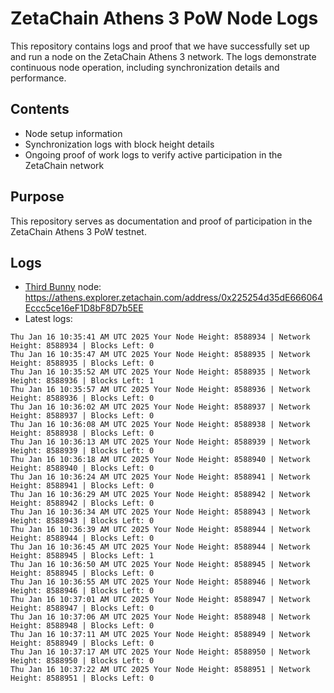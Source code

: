# ZetaChain Athens 3 PoW Node Logs
This repository contains logs and proof that we have successfully set up and run a node on the ZetaChain Athens 3 network. The logs demonstrate continuous node operation, including synchronization details and performance.

## Contents
- Node setup information
- Synchronization logs with block height details
- Ongoing proof of work logs to verify active participation in the ZetaChain network

## Purpose
This repository serves as documentation and proof of participation in the ZetaChain Athens 3 PoW testnet.

## Logs

- [Third Bunny](https://thirdbunny.xyz/) node: https://athens.explorer.zetachain.com/address/0x225254d35dE666064Eccc5ce16eF1D8bF8D7b5EE
- Latest logs:
```
Thu Jan 16 10:35:41 AM UTC 2025 Your Node Height: 8588934 | Network Height: 8588934 | Blocks Left: 0
Thu Jan 16 10:35:47 AM UTC 2025 Your Node Height: 8588935 | Network Height: 8588935 | Blocks Left: 0
Thu Jan 16 10:35:52 AM UTC 2025 Your Node Height: 8588935 | Network Height: 8588936 | Blocks Left: 1
Thu Jan 16 10:35:57 AM UTC 2025 Your Node Height: 8588936 | Network Height: 8588936 | Blocks Left: 0
Thu Jan 16 10:36:02 AM UTC 2025 Your Node Height: 8588937 | Network Height: 8588937 | Blocks Left: 0
Thu Jan 16 10:36:08 AM UTC 2025 Your Node Height: 8588938 | Network Height: 8588938 | Blocks Left: 0
Thu Jan 16 10:36:13 AM UTC 2025 Your Node Height: 8588939 | Network Height: 8588939 | Blocks Left: 0
Thu Jan 16 10:36:18 AM UTC 2025 Your Node Height: 8588940 | Network Height: 8588940 | Blocks Left: 0
Thu Jan 16 10:36:24 AM UTC 2025 Your Node Height: 8588941 | Network Height: 8588941 | Blocks Left: 0
Thu Jan 16 10:36:29 AM UTC 2025 Your Node Height: 8588942 | Network Height: 8588942 | Blocks Left: 0
Thu Jan 16 10:36:34 AM UTC 2025 Your Node Height: 8588943 | Network Height: 8588943 | Blocks Left: 0
Thu Jan 16 10:36:39 AM UTC 2025 Your Node Height: 8588944 | Network Height: 8588944 | Blocks Left: 0
Thu Jan 16 10:36:45 AM UTC 2025 Your Node Height: 8588944 | Network Height: 8588945 | Blocks Left: 1
Thu Jan 16 10:36:50 AM UTC 2025 Your Node Height: 8588945 | Network Height: 8588945 | Blocks Left: 0
Thu Jan 16 10:36:55 AM UTC 2025 Your Node Height: 8588946 | Network Height: 8588946 | Blocks Left: 0
Thu Jan 16 10:37:01 AM UTC 2025 Your Node Height: 8588947 | Network Height: 8588947 | Blocks Left: 0
Thu Jan 16 10:37:06 AM UTC 2025 Your Node Height: 8588948 | Network Height: 8588948 | Blocks Left: 0
Thu Jan 16 10:37:11 AM UTC 2025 Your Node Height: 8588949 | Network Height: 8588949 | Blocks Left: 0
Thu Jan 16 10:37:17 AM UTC 2025 Your Node Height: 8588950 | Network Height: 8588950 | Blocks Left: 0
Thu Jan 16 10:37:22 AM UTC 2025 Your Node Height: 8588951 | Network Height: 8588951 | Blocks Left: 0
```
